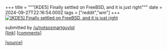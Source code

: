 +++
title = """[KDE5] Finally settled on FreeBSD, and it is just right"""
date = 2024-09-27T22:16:54.000Z
tags = ["reddit","wm"]
+++
[![[KDE5] Finally settled on FreeBSD, and it is just right](https://b.thumbs.redditmedia.com/HmEd5FiWp3l-8Fw4O9eDfIhDQ45YvCbR9BRnogkTvcE.jpg "[KDE5] Finally settled on FreeBSD, and it is just right")](https://www.reddit.com/r/unixporn/comments/1fqznx8/kde5_finally_settled_on_freebsd_and_it_is_just/)

submitted by [/u/notsosmartguylol](https://www.reddit.com/user/notsosmartguylol)  
[\[link\]](https://www.reddit.com/gallery/1fqznx8) [\[comments\]](https://www.reddit.com/r/unixporn/comments/1fqznx8/kde5_finally_settled_on_freebsd_and_it_is_just/)

[[source]](https://www.reddit.com/r/unixporn/comments/1fqznx8/kde5_finally_settled_on_freebsd_and_it_is_just/)
